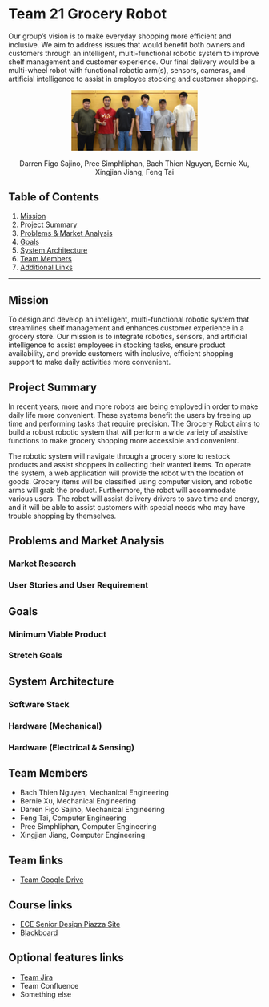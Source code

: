 # Team 21 Grocery Robot
Our group’s vision is to make everyday shopping more efficient and inclusive. We aim to address issues that would benefit both owners and customers through an intelligent, multi-functional robotic system to improve shelf management and customer experience. Our final delivery would be a multi-wheel robot with functional robotic arm(s), sensors, cameras, and artificial intelligence to assist in employee stocking and customer shopping.

<p align="center">
<img src="./images/Team 21.jpg" width="50%">
</p>
<p align="center">
Darren Figo Sajino, Pree Simphliphan, Bach Thien Nguyen, Bernie Xu, Xingjian Jiang, Feng Tai
</p>

## Table of Contents
1. [Mission](#mission)
2. [Project Summary](#project-summary)
3. [Problems & Market Analysis](#problems-and-market-analysis)
4. [Goals](#goals)
5. [System Architecture](#system-architecture)
6. [Team Members](#team-members)
7. [Additional Links](#team-links)

---
## Mission
To design and develop an intelligent, multi-functional robotic system that streamlines shelf management and enhances customer experience in a grocery store. Our mission is to integrate robotics, sensors, and artificial intelligence to assist employees in stocking tasks, ensure product availability, and provide customers with inclusive, efficient shopping support to make daily activities more convenient.

## Project Summary
In recent years, more and more robots are being employed in order to make daily life more convenient. These systems benefit the users by freeing up time and performing tasks that require precision. The Grocery Robot aims to build a robust robotic system that will perform a wide variety of assistive functions to make grocery shopping more accessible and convenient.

The robotic system will navigate through a grocery store to restock products and assist shoppers in collecting their wanted items. To operate the system, a web application will provide the robot with the location of goods. Grocery items will be classified using computer vision, and robotic arms will grab the product. Furthermore, the robot will accommodate various users. The robot will assist delivery drivers to save time and energy, and it will be able to assist customers with special needs who may have trouble shopping by themselves.

## Problems and Market Analysis
### Market Research

### User Stories and User Requirement

## Goals
### Minimum Viable Product

### Stretch Goals

## System Architecture
### Software Stack

### Hardware (Mechanical)

### Hardware (Electrical & Sensing)

## Team Members
- Bach Thien Nguyen, Mechanical Engineering
- Bernie Xu, Mechanical Engineering
- Darren Figo Sajino, Mechanical Engineering
- Feng Tai, Computer Engineering
- Pree Simphliphan, Computer Engineering
- Xingjian Jiang, Computer Engineering

## Team links
- [Team Google Drive](https://drive.google.com/drive/folders/1yiAgVb-4LaUo8HKmD3yormvIIuaboWg9)

## Course links
- [ECE Senior Design Piazza Site](https://piazza.com/bu/fall2025/ec463/home)
- [Blackboard](http://learn.bu.edu/)


## Optional features links
- [Team Jira](https://seniordesign-team-21.atlassian.net/jira/software/projects/SCRUM/summary)
- Team Confluence
- Something else

